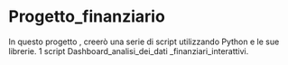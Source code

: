 # Progetto_finanziario
In questo progetto , creerò una serie di script utilizzando Python e le sue librerie.
1 script Dashboard_analisi_dei_dati _finanziari_interattivi.

